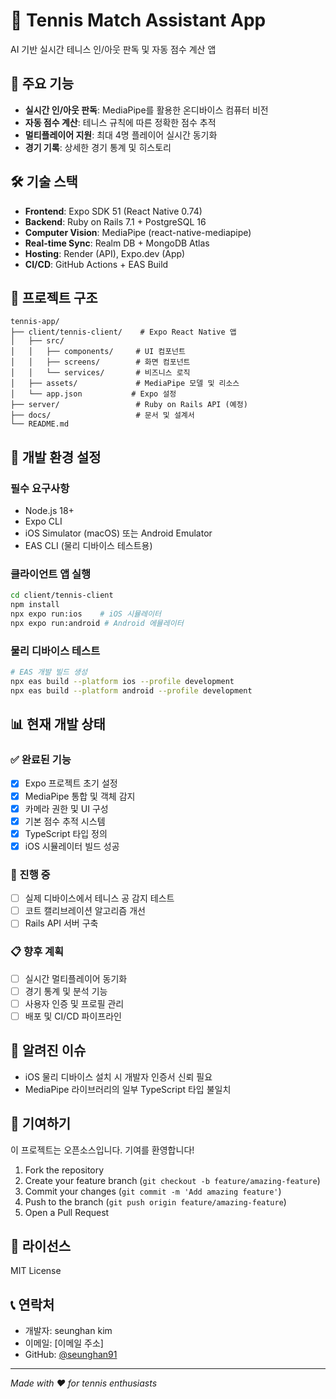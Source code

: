 # 🎾 Tennis Match Assistant App

AI 기반 실시간 테니스 인/아웃 판독 및 자동 점수 계산 앱

## 📱 주요 기능
- **실시간 인/아웃 판독**: MediaPipe를 활용한 온디바이스 컴퓨터 비전
- **자동 점수 계산**: 테니스 규칙에 따른 정확한 점수 추적
- **멀티플레이어 지원**: 최대 4명 플레이어 실시간 동기화
- **경기 기록**: 상세한 경기 통계 및 히스토리

## 🛠 기술 스택
- **Frontend**: Expo SDK 51 (React Native 0.74)
- **Backend**: Ruby on Rails 7.1 + PostgreSQL 16
- **Computer Vision**: MediaPipe (react-native-mediapipe)
- **Real-time Sync**: Realm DB + MongoDB Atlas
- **Hosting**: Render (API), Expo.dev (App)
- **CI/CD**: GitHub Actions + EAS Build

## 📁 프로젝트 구조
```
tennis-app/
├── client/tennis-client/    # Expo React Native 앱
│   ├── src/
│   │   ├── components/     # UI 컴포넌트
│   │   ├── screens/        # 화면 컴포넌트
│   │   └── services/       # 비즈니스 로직
│   ├── assets/             # MediaPipe 모델 및 리소스
│   └── app.json           # Expo 설정
├── server/                 # Ruby on Rails API (예정)
├── docs/                   # 문서 및 설계서
└── README.md
```

## 🚀 개발 환경 설정

### 필수 요구사항
- Node.js 18+
- Expo CLI
- iOS Simulator (macOS) 또는 Android Emulator
- EAS CLI (물리 디바이스 테스트용)

### 클라이언트 앱 실행
```bash
cd client/tennis-client
npm install
npx expo run:ios    # iOS 시뮬레이터
npx expo run:android # Android 에뮬레이터
```

### 물리 디바이스 테스트
```bash
# EAS 개발 빌드 생성
npx eas build --platform ios --profile development
npx eas build --platform android --profile development
```

## 📊 현재 개발 상태

### ✅ 완료된 기능
- [x] Expo 프로젝트 초기 설정
- [x] MediaPipe 통합 및 객체 감지
- [x] 카메라 권한 및 UI 구성
- [x] 기본 점수 추적 시스템
- [x] TypeScript 타입 정의
- [x] iOS 시뮬레이터 빌드 성공

### 🔄 진행 중
- [ ] 실제 디바이스에서 테니스 공 감지 테스트
- [ ] 코트 캘리브레이션 알고리즘 개선
- [ ] Rails API 서버 구축

### 📋 향후 계획
- [ ] 실시간 멀티플레이어 동기화
- [ ] 경기 통계 및 분석 기능
- [ ] 사용자 인증 및 프로필 관리
- [ ] 배포 및 CI/CD 파이프라인

## 🐛 알려진 이슈
- iOS 물리 디바이스 설치 시 개발자 인증서 신뢰 필요
- MediaPipe 라이브러리의 일부 TypeScript 타입 불일치

## 🤝 기여하기
이 프로젝트는 오픈소스입니다. 기여를 환영합니다!

1. Fork the repository
2. Create your feature branch (`git checkout -b feature/amazing-feature`)
3. Commit your changes (`git commit -m 'Add amazing feature'`)
4. Push to the branch (`git push origin feature/amazing-feature`)
5. Open a Pull Request

## 📄 라이선스
MIT License

## 📞 연락처
- 개발자: seunghan kim
- 이메일: [이메일 주소]
- GitHub: [@seunghan91](https://github.com/seunghan91)

---
*Made with ❤️ for tennis enthusiasts*
